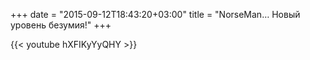 +++
date = "2015-09-12T18:43:20+03:00"
title = "NorseMan… Новый уровень безумия!"
+++

{{< youtube hXFIKyYyQHY >}}